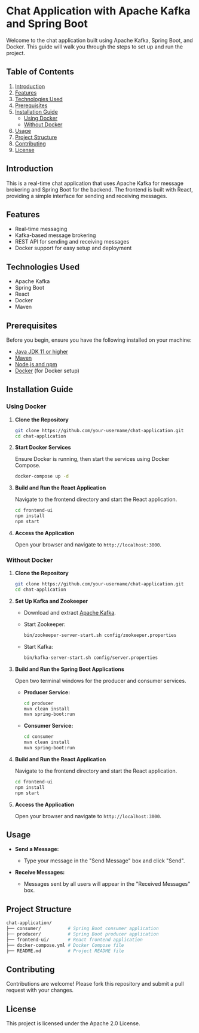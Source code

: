 # Chat Application with Apache Kafka and Spring Boot

Welcome to the chat application built using Apache Kafka, Spring Boot, and Docker. This guide will walk you through the steps to set up and run the project.

## Table of Contents

1. [Introduction](#introduction)
2. [Features](#features)
3. [Technologies Used](#technologies-used)
4. [Prerequisites](#prerequisites)
5. [Installation Guide](#installation-guide)
   - [Using Docker](#using-docker)
   - [Without Docker](#without-docker)
6. [Usage](#usage)
7. [Project Structure](#project-structure)
8. [Contributing](#contributing)
9. [License](#license)

## Introduction

This is a real-time chat application that uses Apache Kafka for message brokering and Spring Boot for the backend. The frontend is built with React, providing a simple interface for sending and receiving messages.

## Features

- Real-time messaging
- Kafka-based message brokering
- REST API for sending and receiving messages
- Docker support for easy setup and deployment

## Technologies Used

- Apache Kafka
- Spring Boot
- React
- Docker
- Maven

## Prerequisites

Before you begin, ensure you have the following installed on your machine:

- [Java JDK 11 or higher](https://www.oracle.com/java/technologies/javase-jdk11-downloads.html)
- [Maven](https://maven.apache.org/install.html)
- [Node.js and npm](https://nodejs.org/en/download/)
- [Docker](https://www.docker.com/products/docker-desktop) (for Docker setup)

## Installation Guide

### Using Docker

1. **Clone the Repository**

   ```sh
   git clone https://github.com/your-username/chat-application.git
   cd chat-application
   ```

2. **Start Docker Services**

   Ensure Docker is running, then start the services using Docker Compose.

   ```sh
   docker-compose up -d
   ```

3. **Build and Run the React Application**

   Navigate to the frontend directory and start the React application.

   ```sh
   cd frontend-ui
   npm install
   npm start
   ```

4. **Access the Application**

   Open your browser and navigate to `http://localhost:3000`.

### Without Docker

1. **Clone the Repository**

   ```sh
   git clone https://github.com/your-username/chat-application.git
   cd chat-application
   ```

2. **Set Up Kafka and Zookeeper**

   - Download and extract [Apache Kafka](https://kafka.apache.org/downloads).
   - Start Zookeeper:

     ```sh
     bin/zookeeper-server-start.sh config/zookeeper.properties
     ```

   - Start Kafka:

     ```sh
     bin/kafka-server-start.sh config/server.properties
     ```

3. **Build and Run the Spring Boot Applications**

   Open two terminal windows for the producer and consumer services.

   - **Producer Service:**

     ```sh
     cd producer
     mvn clean install
     mvn spring-boot:run
     ```

   - **Consumer Service:**

     ```sh
     cd consumer
     mvn clean install
     mvn spring-boot:run
     ```

4. **Build and Run the React Application**

   Navigate to the frontend directory and start the React application.

   ```sh
   cd frontend-ui
   npm install
   npm start
   ```

5. **Access the Application**

   Open your browser and navigate to `http://localhost:3000`.

## Usage

- **Send a Message:**
  - Type your message in the "Send Message" box and click "Send".
  
- **Receive Messages:**
  - Messages sent by all users will appear in the "Received Messages" box.

## Project Structure

```sh
chat-application/
├── consumer/          # Spring Boot consumer application
├── producer/          # Spring Boot producer application
├── frontend-ui/       # React frontend application
├── docker-compose.yml # Docker Compose file
├── README.md          # Project README file
```

## Contributing

Contributions are welcome! Please fork this repository and submit a pull request with your changes.

## License

This project is licensed under the Apache 2.0 License.